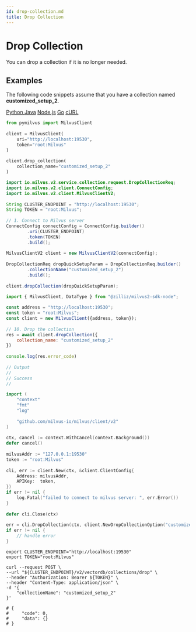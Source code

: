 ```yaml
---
id: drop-collection.md
title: Drop Collection​
---
```


# Drop Collection​

You can drop a collection if it is no longer needed.​

## Examples

The following code snippets assume that you have a collection named **customized_setup_2**.​

<div class="multipleCode">
  <a href="#Python">Python </a>
  <a href="#Java">Java</a>
  <a href="#JavaScript">Node.js</a>
  <a href="#Go">Go</a>
  <a href="#Bash">cURL</a>
</div>

```python
from pymilvus import MilvusClient​
​
client = MilvusClient(​
    uri="http://localhost:19530",​
    token="root:Milvus"​
)​
​
client.drop_collection(​
    collection_name="customized_setup_2"​
)​

```

```java
import io.milvus.v2.service.collection.request.DropCollectionReq;​
import io.milvus.v2.client.ConnectConfig;​
import io.milvus.v2.client.MilvusClientV2;​
​
String CLUSTER_ENDPOINT = "http://localhost:19530";​
String TOKEN = "root:Milvus";​
​
// 1. Connect to Milvus server​
ConnectConfig connectConfig = ConnectConfig.builder()​
        .uri(CLUSTER_ENDPOINT)​
        .token(TOKEN)​
        .build();​
​
MilvusClientV2 client = new MilvusClientV2(connectConfig);​
​
DropCollectionReq dropQuickSetupParam = DropCollectionReq.builder()​
        .collectionName("customized_setup_2")​
        .build();​
​
client.dropCollection(dropQuickSetupParam);​

```

```javascript
import { MilvusClient, DataType } from "@zilliz/milvus2-sdk-node";​
​
const address = "http://localhost:19530";​
const token = "root:Milvus";​
const client = new MilvusClient({address, token});​
​
// 10. Drop the collection​
res = await client.dropCollection({​
    collection_name: "customized_setup_2"​
})​
​
console.log(res.error_code)​
​
// Output​
// ​
// Success​
// ​

```

```go
import (​
    "context"​
    "fmt"​
    "log"​
​
    "github.com/milvus-io/milvus/client/v2"​
)​
​
ctx, cancel := context.WithCancel(context.Background())​
defer cancel()​
​
milvusAddr := "127.0.0.1:19530"​
token := "root:Milvus"​
​
cli, err := client.New(ctx, &client.ClientConfig{​
    Address: milvusAddr,​
    APIKey:  token,​
})​
if err != nil {​
    log.Fatal("failed to connect to milvus server: ", err.Error())​
}​
​
defer cli.Close(ctx)​
​
err = cli.DropCollection(ctx, client.NewDropCollectionOption("customized_setup_2"))​
if err != nil {​
    // handle error​
}​

```

```curl
export CLUSTER_ENDPOINT="http://localhost:19530"​
export TOKEN="root:Milvus"​
​
curl --request POST \​
--url "${CLUSTER_ENDPOINT}/v2/vectordb/collections/drop" \​
--header "Authorization: Bearer ${TOKEN}" \​
--header "Content-Type: application/json" \​
-d '{​
    "collectionName": "customized_setup_2"​
}'​
​
# {​
#     "code": 0,​
#     "data": {}​
# }​

```
